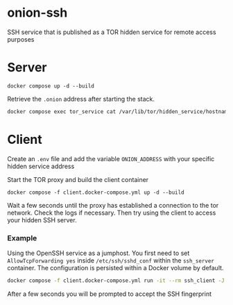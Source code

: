 # onion-ssh
SSH service that is published as a TOR hidden service for remote access purposes

# Server

```
docker compose up -d --build
```


Retrieve the `.onion` address after starting the stack.

```bash
docker compose exec tor_service cat /var/lib/tor/hidden_service/hostname
```

# Client

Create an `.env` file and add the variable `ONION_ADDRESS` with your specific hidden service address

Start the TOR proxy and build the client container

```
docker compose -f client.docker-compose.yml up -d --build
```

Wait a few seconds until the proxy has established a connection to the tor network. Check the logs if necessary.
Then try using the client to access your hidden SSH server.

### Example

Using the OpenSSH service as a jumphost. You first need to set `AllowTcpForwarding yes` inside `/etc/ssh/sshd_conf` within the `ssh_server` container. The configuration is persisted within a Docker volume by default.

```bash
docker compose -f client.docker-compose.yml run -it --rm ssh_client -J user@<hidden_service_hostname>.onion:2222 root@<internal_host>.local
```

After a few seconds you will be prompted to accept the SSH fingerprint
